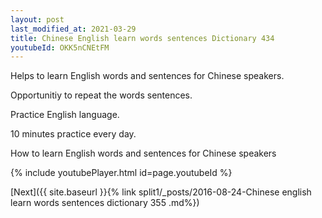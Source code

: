 ```yaml
---
layout: post
last_modified_at: 2021-03-29
title: Chinese English learn words sentences Dictionary 434 
youtubeId: OKK5nCNEtFM
---
```

 
 
Helps to learn English words and sentences for Chinese speakers.

Opportunitiy to repeat the words sentences. 

Practice English language. 
 
10 minutes practice every day. 
 
How to learn English words and sentences for Chinese speakers 
 
{% include youtubePlayer.html id=page.youtubeId %}
 
 
[Next]({{ site.baseurl }}{% link  split1/_posts/2016-08-24-Chinese english learn words sentences dictionary 355 .md%})
 
